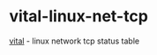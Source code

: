 vital-linux-net-tcp
===================

[vital](https://github.com/nomilous/vital) - linux network tcp status table
